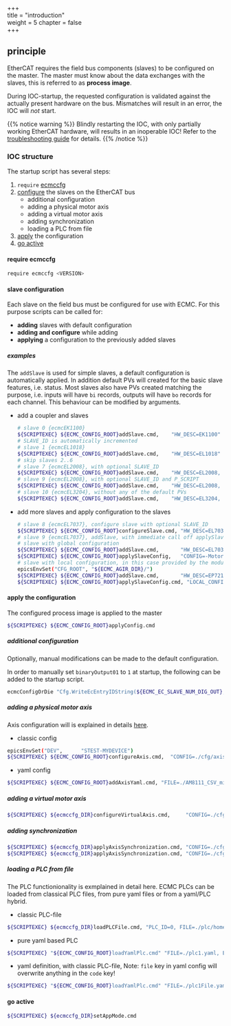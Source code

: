 +++  
title = "introduction"   
weight = 5
chapter = false  
+++  

## principle
EtherCAT requires the field bus components (slaves) to be configured on the master.
The master must know about the data exchanges with the slaves, this is referred to as **process image**.

During IOC-startup, the requested configuration is validated against the actually present hardware on the bus.
Mismatches will result in an error, the IOC will _not_ start.

{{% notice warning %}}
Blindly restarting the IOC, with only partially working EtherCAT hardware, will results in an inoperable IOC! Refer to the [troubleshooting guide](../troubleshooting) for details.
{{% /notice %}}

### IOC structure
The startup script has several steps:

1. `require` [ecmccfg](#require-ecmccfg)
1. [configure](#slave-configuration) the slaves on the EtherCAT bus
    - additional configuration
    - adding a physical motor axis
    - adding a virtual motor axis
    - adding synchronization
    - loading a PLC from file
1. [apply](#apply-the-configuration) the configuration
1. [go active](#go-active)

#### require ecmccfg
  ```bash
  require ecmccfg <VERSION>
  ```

#### slave configuration
Each slave on the field bus must be configured for use with ECMC.
For this purpose scripts can be called for:

* **adding** slaves with default configuration
* **adding and configure** while adding
* **applying** a configuration to the previously added slaves

##### examples
The `addSlave` is used for simple slaves, a default configuration is automatically applied.
In addition default PVs will created for the basic slave features, i.e. status.
Most slaves also have PVs created matching the purpose, i.e. inputs will have `bi` records, outputs will have `bo` records for each channel.
This behaviour can be modified by arguments.

* add a coupler and slaves
  ```bash
  # slave 0 {ecmcEK1100}
  ${SCRIPTEXEC} ${ECMC_CONFIG_ROOT}addSlave.cmd,    "HW_DESC=EK1100"
  # SLAVE_ID is automatically incremented
  # slave 1 {ecmcEL1018}
  ${SCRIPTEXEC} ${ECMC_CONFIG_ROOT}addSlave.cmd,    "HW_DESC=EL1018"
  # skip slaves 2..6
  # slave 7 {ecmcEL2008}, with optional SLAVE_ID
  ${SCRIPTEXEC} ${ECMC_CONFIG_ROOT}addSlave.cmd,    "HW_DESC=EL2008, SLAVE_ID=7"
  # slave 9 {ecmcEL2008}, with optional SLAVE_ID and P_SCRIPT
  ${SCRIPTEXEC} ${ECMC_CONFIG_ROOT}addSlave.cmd,    "HW_DESC=EL2008, SLAVE_ID=7, P_SCRIPT=mXsXXX"
  # slave 10 {ecmcEL3204}, without any of the default PVs
  ${SCRIPTEXEC} ${ECMC_CONFIG_ROOT}addSlave.cmd,    "HW_DESC=EL3204, DEFAULT_SUBS=false, DEFAULT_SLAVE_PVS=true"

  ```

* add more slaves and apply configuration to the slaves
  ```bash
  # slave 8 {ecmcEL7037}, configure slave with optional SLAVE_ID
  ${SCRIPTEXEC} ${ECMC_CONFIG_ROOT}configureSlave.cmd, "HW_DESC=EL7037, CONFIG=-Motor-Nanotec-ST4118L1804-B, SLAVE_ID=8"
  # slave 9 {ecmcEL7037}, addSlave, with immediate call off applySlaveConfig
  # slave with global configuration
  ${SCRIPTEXEC} ${ECMC_CONFIG_ROOT}addSlave.cmd,       "HW_DESC=EL7037"
  ${SCRIPTEXEC} ${ECMC_CONFIG_ROOT}applySlaveConfig,   "CONFIG=-Motor-Nanotec-ST4118L1804-B"
  # slave with local configuration, in this case provided by the module `ECMC_AGIR`
  epicsEnvSet("CFG_ROOT", "${ECMC_AGIR_DIR}/")
  ${SCRIPTEXEC} ${ECMC_CONFIG_ROOT}addSlave.cmd,       "HW_DESC=EP7211-0034_ALL"
  ${SCRIPTEXEC} ${ECMC_CONFIG_ROOT}applySlaveConfig.cmd, "LOCAL_CONFIG=${CFG_ROOT}AM8211_AGIR.cfg"
  ```

#### apply the configuration
The configured process image is applied to the master
  ```bash
  ${SCRIPTEXEC} ${ECMC_CONFIG_ROOT}applyConfig.cmd
  ```

##### additional configuration
Optionally, manual modifications can be made to the default configuration.

In order to manually set `binaryOutput01` to `1` at startup, the following can be added to the startup script.
  ```bash
  ecmcConfigOrDie "Cfg.WriteEcEntryIDString(${ECMC_EC_SLAVE_NUM_DIG_OUT},binaryOutput01,1)"
  ```

##### adding a physical motor axis
Axis configuration will is explained in details [here](../axis).

  * classic config
  ```bash
  epicsEnvSet("DEV",      "STEST-MYDEVICE")
  ${SCRIPTEXEC} ${ECMC_CONFIG_ROOT}configureAxis.cmd,  "CONFIG=./cfg/axis_1"
  ```
   * yaml config
  ```bash
  ${SCRIPTEXEC} ${ECMC_CONFIG_ROOT}addAxisYaml.cmd, "FILE=./AM8111_CSV_minimum.yaml, ECMC_TMPDIR=/tmp/"
  ```

##### adding a virtual motor axis
  ```bash
  ${SCRIPTEXEC} ${ecmccfg_DIR}configureVirtualAxis.cmd,     "CONFIG=./cfg/axis_11_virt"
  ```

##### adding synchronization
  ```bash
  ${SCRIPTEXEC} ${ecmccfg_DIR}applyAxisSynchronization.cmd, "CONFIG=./cfg/axis_1_sync"
  ${SCRIPTEXEC} ${ecmccfg_DIR}applyAxisSynchronization.cmd, "CONFIG=./cfg/axis_11_sync"
  ```   

##### loading a PLC from file
The PLC functionionality is exmplained in detail here.
ECMC PLCs can be loaded from classical PLC files, from pure yaml files or from a yaml/PLC hybrid.
  * classic PLC-file
  ```bash
  ${SCRIPTEXEC} ${ecmccfg_DIR}loadPLCFile.cmd, "PLC_ID=0, FILE=./plc/homeSlit.plc, SAMPLE_RATE_MS=100"
  ```
  * pure yaml based PLC
  ```bash
  ${SCRIPTEXEC} "${ECMC_CONFIG_ROOT}loadYamlPlc.cmd" "FILE=./plc1.yaml, ECMC_TMPDIR=/tmp/"
  ```
  * yaml definition, with classic PLC-file, Note: `file` key in yaml config will overwrite anything in the `code` key!
  ```bash
  ${SCRIPTEXEC} "${ECMC_CONFIG_ROOT}loadYamlPlc.cmd" "FILE=./plc1File.yaml, ECMC_TMPDIR=/tmp/"
  ```

#### go active
  ```bash
  ${SCRIPTEXEC} ${ecmccfg_DIR}setAppMode.cmd
  ```
